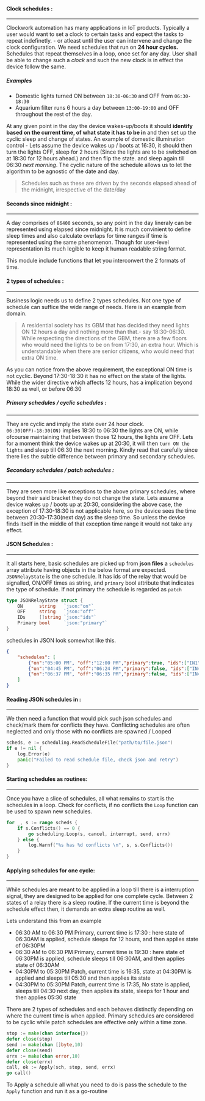 #### Clock schedules :
------------

Clockwork automation has many applications in IoT products. Typically a user would want to set a clock to certain tasks and expect the tasks to repeat indefinetly. - or atleast until the user can intervene and change the clock configuration. We need schedules that run on __24 hour cycles.__ Schedules that repeat themselves in a loop, once set for any day. User shall be able to change such a _clock_ and such the new clock is in effect the device follow the same.

##### Examples

- Domestic lights turned ON between `18:30-06:30` and OFF from `06:30-18:30`
- Aquarium filter runs 6 hours a day between `13:00-19:00` and OFF throughout the rest of the day.

At any given point in the day the device wakes-up/boots it should __identify based on the current time, of what state it has to be in__ and then set up the cyclic sleep and change of states. An example of domestic illumination control - Lets assume the device wakes up / boots at 16:30, it should then turn the lights OFF, sleep for 2 hours (Since the lights are to be switched on at 18:30 for 12 hours ahead.) and then flip the state. and sleep again till 06:30 _next morning_. The cyclic nature of the schedule allows us to let the algorithm to be agnostic of the date and day. 

> Schedules such as these are driven by the seconds elapsed ahead of the midnight, irrespective of the date/day

#### Seconds since midnight :
-------------

A day comprises of `86400` seconds, so any point in the day lineraly can be represented using elapsed since midnight. It is much convinient to define sleep times and also calculate overlaps for time ranges if time is represented using the same phenomenon. Though for user-level representation its much legible to keep it human readable string format. 

This module include functions that let you interconvert the 2 formats of time. 

#### 2 types of schedules :
-------------
Business logic needs us to define 2 types schedules. Not one type of schedule can suffice the wide range of needs. 
Here is an example from domain.

> A residential society has its GBM that has decided they need lights ON 12 hours a day and nothing more than that.- say 18:30-06:30. While respecting the directions of the GBM, there are a few floors who would need the lights to be on from 17:30, an extra hour. Which is understandable when there are senior citizens, who would need that extra ON time.

As you can notice from the above requirement, the exceptional ON  time is not cyclic. Beyond 17:30-18:30 it has no effect on the state of the lights. While the wider directive which affects 12 hours, has a implication beyond 18:30 as well, or before 06:30 

##### Primary schedules / cyclic schedules :
-----------

They are cyclic and imply the state over 24 hour clock. `06:30(OFF)-18:30(ON)` implies 18:30 to 06:30 the lights are ON, while ofcourse maintaining  that between those 12 hours, the lights are OFF. Lets for a moment think the device wakes up at 20:30, it will then `turn ON the lights` and sleep till 06:30 the next morning. Kindly read that carefully since there lies the subtle difference between primary and secondary schedules.

##### Secondary schedules / patch schedules :
-----------

They are seen more like exceptions to the above primary schedules, where beyond their said bracket they do not change the state. 
Lets assume a device wakes up / boots up at 20:30, considering the above case, the exception of 17:30-18:30 is not applicable here, so the device sees the time between 20:30-17:30(next day) as the sleep time. So unless the device finds itself in the middle of that exception time range it would not take any effect. 


#### JSON Schedules :
--------------

It all starts here, basic schedules are picked up from __json files__  a `schedules` array attribute having objects in the below format are expected. `JSONRelayState` is the one schedule. It has ids of the relay that would be signalled, ON/OFF times as string, and `primary` bool attribute that indicates 
the type of schedule. If not primary the schedule is regarded as `patch`

```go
type JSONRelayState struct {
	ON      string   `json:"on"`
	OFF     string   `json:"off"`
	IDs     []string `json:"ids"`
	Primary bool     `json:"primary"`
}
```

schedules in JSON look somewhat like this.
```json 
{
    "schedules": [
        {"on":"05:00 PM", "off":"12:00 PM","primary":true, "ids":["IN1","IN2","IN3","IN4"]},
        {"on":"04:45 PM", "off":"06:24 PM","primary":false, "ids":["IN4"]},
        {"on":"06:37 PM", "off":"06:35 PM","primary":false, "ids":["IN4"]}
    ]
}
```
#### Reading JSON schedules in :
--------------

We then need a function that would pick such json schedules and check/mark them for conflicts they have.
Conflicting schedules are often neglected and only those with no conflicts are spawned / Looped

```go
scheds, e := scheduling.ReadScheduleFile("path/to/file.json")
if e != nil {
    log.Error(e)
    panic("Failed to read schedule file, check json and retry")
}
```

#### Starting schedules as routines:
---------

Once you have a slice of schedules, all what remains to start is the schedules in a loop. Check for conflicts, if no conflicts the `Loop` function can be used to spawn new schedules.

```go
for _, s := range scheds {
    if s.Conflicts() == 0 {
        go scheduling.Loop(s, cancel, interrupt, send, errx)
    } else {
        log.Warnf("%s has %d conflicts \n", s, s.Conflicts())
    }
}
```

#### Applying schedules for one cycle:
---------

While schedules are meant to be applied in a loop till there is a interruption signal, they are designed to be applied for one complete cycle. Between 2 states of a relay there is a sleep routine. If the current time is beyond the schedule effect then, it demands an extra sleep routine as well.

Lets understand this from an example

- 06:30 AM to 06:30 PM Primary, current time is 17:30 : here state of 06:30AM is applied, schedule sleeps for 12 hours, and then applies state of 06:30PM
- 06:30 AM to 06:30 PM Primary, current time is 19:30 : here state of 06:30PM is applied, schedule sleeps till 06:30AM, and then applies state of 06:30AM
- 04:30PM to 05:30PM Patch, current time is 16:35, state at 04:30PM is applied and sleeps till 05:30 and then applies its state
- 04:30PM to 05:30PM Patch, current time is 17:35, No state is applied, sleeps till 04:30 next day, then applies its state, sleeps for 1 hour and then applies 05:30 state

There are 2 types of schedules and each behaves distinctly depending on where the current time is when applied. Primary schedules are considered to be cyclic while patch schedules are effective only within a time zone.

```go 
stop := make(chan interface{})
defer close(stop)
send := make(chan []byte,10)
defer close(send)
errx := make(chan error,10)
defer close(errx)
call, ok := Apply(sch, stop, send, errx)
go call()
```
To Apply a schedule all what you need to do is pass the schedule to the `Apply` function and run it as a go-routine